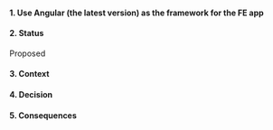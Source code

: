 #### 1. Use Angular (the latest version) as the framework for the FE app

#### 2. Status 
Proposed
#### 3. Context 

#### 4. Decision 

#### 5. Consequences 
